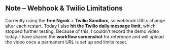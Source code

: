 
## Note – Webhook & Twilio Limitations

Currently using the **free Ngrok** + **Twilio Sandbox**, so webhook URLs change after each restart.
Today I also **hit the Twilio daily message limit**, which stopped further testing.
Because of this, I couldn’t record the demo video today.
I have shared the **workflow screenshot** for reference and will upload the video once a permanent URL is set up and limits reset.

